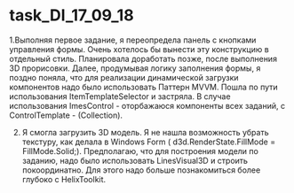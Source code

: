 # task_DI_17_09_18

1.Выполняя первое задание, я переопредела панель с кнопками управления формы. Очень хотелось бы вынести эту конструкцию в отдельный стиль. Планировала доработать позже, после выполнения 3D прорисовки. Далее, продумывая логику  заполнения формы, я поздно поняла, что для реализации динамической загрузки компонентов надо было использовать Паттерн MVVM. Пошла по пути использования ItemTemplateSelector и застряла. В случае использования ImesControl - оторбажаюся  компоненты всех заданий, с ControlTemplate - (Collection). 

2. Я смогла загрузить 3D модель. Я не нашла возможность убрать текстуру, как делала в Windows Form ( d3d.RenderState.FillMode = FillMode.Solid;). Предполагаю, что для построения модели по заданию, надо было использовать LinesVisual3D и строить покоординатно. Для этого надо больше познакомиться более глубоко с HelixToolkit.
